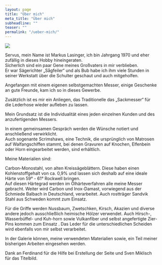 ```yaml
---
layout: page
title: "Über mich"
meta_title: "Über mich"
subheadline: ""
teaser: ""
permalink: "/ueber-mich/"
---
```


<img src="{{site.baseurl}}/assets/galleryimages/start/Ich.jpg">

Servus, mein Name ist Markus Lasinger, ich bin Jahrgang 1970 und eher zufällig in dieses Hobby hineingeraten.<br>
Sicherlich sind ein paar Gene meines Großvaters in mir verblieben.<br>
Er war Sägerichter „Sågfeiler“ und als Bub habe ich ihm viele Stunden in seiner Werkstatt über die Schulter geschaut und auch mitgeholfen.<br>

Angefangen mit einem eigenen selbstgemachten Messer,  einige Geschenke an gute Freunde, kam ich so in dieses Gewerbe.

Zusätzlich ist es mir ein Anliegen, das Traditionelle das „Sackmesser“ für die Lederhose wieder aufleben zu lassen.

Mein Grundsatz ist die Individualität eines jeden einzelnen Kunden und des anzufertigenden Messers.

In einem gemeinsamen Gespräch werden die Wünsche notiert und anschließend verwirklicht.<br>
Auch sogenante Scrimshaws, eine Technik, die ursprünglich von Matrosen auf Walfangschiffen stammt, bei denen Gravuren 
auf Knochen, Elfenbein oder Horn eingearbeitet werden, sind erhältlich.

Meine Materialien sind:

Carbon-Monostahl, von alten Kreissägeblättern. Diese haben einen Kohlenstoffgehalt von ca. 0,9% und lassen sich deshalb auf eine ideale Härte von 59° - 61° Rockwell bringen.<br>
Auf diesen Härtegrad werden im Ölhärteverfahren alle meine Messer gebracht.
Weiter wird Carbon und Inox-Damast, vorwiegend aus der Schmiede Balbach in Deutschland, verarbeitet.
Auch rostträger Sandvik Stahl aus Schweden kommt zum Einsatz.

Für die Griffe werden Nussbaum, Zwetschken, Kirsch, Akazien und diverse andere jedoch ausschließlich heimische Hölzer verwendet.
Auch Hirsch-, Wasserbüffel- und Kuh-horn sowie Vulkanfiber und selbst angefertigte Zier-Pins kommen zum Einsatz .
Das Leder für die unterschiedlichen Scheiden wird ebenfalls von mir selbst verarbeitet.

In der Galerie können, meine verwendeten Materialien sowie, ein Teil meiner bisherigen Arbeiten eingesehen werden.

Dank an Ferdinand für die Hilfe bei Erstellung der Seite und Sven Miklisch für das Titelbild.